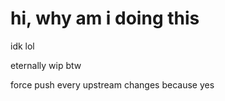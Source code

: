# hi, why am i doing this

idk lol

eternally wip btw

force push every upstream changes because yes
